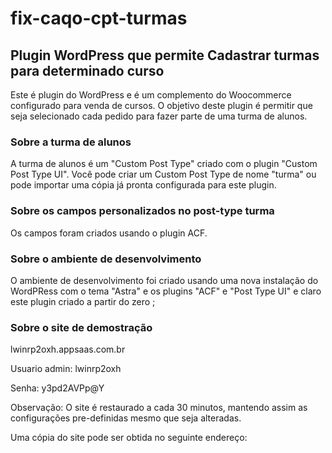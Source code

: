 # fix-caqo-cpt-turmas
## Plugin WordPress que permite Cadastrar turmas para determinado curso
Este é plugin do WordPress e é um complemento do Woocommerce configurado para venda de cursos. 
O objetivo deste plugin é permitir que seja selecionado cada pedido para fazer parte de uma turma de alunos.

### Sobre a turma de alunos
A turma de alunos é um "Custom Post Type" criado com o plugin "Custom Post Type UI". Você pode criar um Custom Post Type de nome "turma" ou pode importar uma cópia já pronta configurada para este plugin.

### Sobre os campos personalizados no post-type turma
Os campos foram criados usando o plugin ACF.

### Sobre o ambiente de desenvolvimento
O ambiente de desenvolvimento foi criado usando uma nova instalação do WordPRess com o tema "Astra" e os plugins "ACF" e "Post Type UI" e claro este plugin criado a partir do zero ;

### Sobre o site de demostração
lwinrp2oxh.appsaas.com.br

Usuario admin:
lwinrp2oxh

Senha:
y3pd2AVPp@Y

Observação:
O site é restaurado a cada 30 minutos, mantendo assim as configurações pre-definidas mesmo que seja alteradas. 

Uma cópia do site pode ser obtida no seguinte endereço: 


